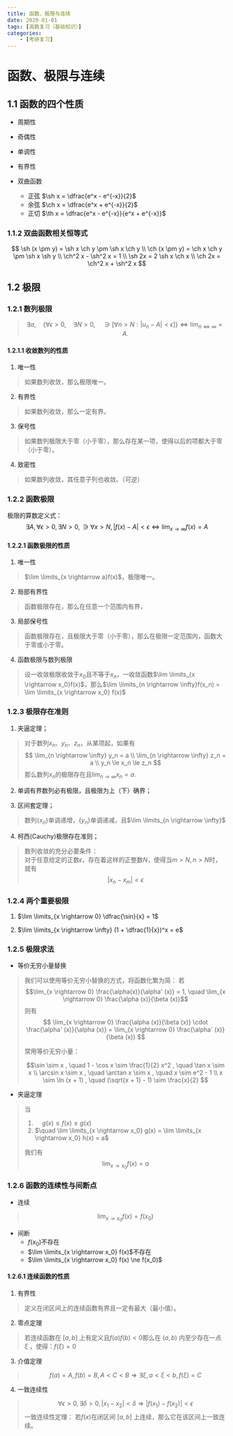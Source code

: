 ```yaml
---
title: 函数、极限与连续
date: 2020-01-01
tags: [高数复习（基础知识）]
categories: 
	- [考研复习]
---
```

# 函数、极限与连续

## 1.1 函数的四个性质

- 周期性
- 奇偶性
- 单调性
- 有界性

- 双曲函数
	- 正弦 $\sh x = \dfrac{e^x - e^{-x}}{2}$
	- 余弦 $\ch x = \dfrac{e^x + e^{-x}}{2}$
	- 正切 $\th x = \dfrac{e^x - e^{-x}}{e^x + e^{-x}}$

### 1.1.2 双曲函数相关恒等式

$$
\sh (x \pm y) = \sh x \ch y \pm \sh x \ch y \\
\ch (x \pm y) = \ch x \ch y \pm \sh x \sh y \\
\ch^2 x - \sh^2 x = 1 \\
\sh 2x = 2 \sh x \ch x \\
\ch 2x = \ch^2 x + \sh^2 x
$$

## 1.2 极限

### 1.2.1 数列极限

> $$
> \exists a, \quad \{ \forall \epsilon > 0, \quad \exists N > 0, \quad \ni [\forall n > N: |u_n - A| < \epsilon] \} \Leftrightarrow \lim_{n \Leftrightarrow \infty} = A.
> $$

#### 1.2.1.1 收敛数列的性质

1. 唯一性
> 如果数列收敛，那么极限唯一。

2. 有界性
> 如果数列收敛，那么一定有界。

3. 保号性
> 如果数列极限大于零（小于零），那么存在某一项，使得以后的项都大于零（小于零）。

4. 致密性
> 如果数列收敛，其任意子列也收敛。（可逆）


### 1.2.2 函数极限

极限的算数定义式：
$$
\exists A, \forall \epsilon > 0, \exists N > 0, \ni \forall x > N , |f(x) - A| < \epsilon \Longleftrightarrow \lim_{x \rightarrow \infty} f(x) = A
$$

#### 1.2.2.1 函数极限的性质

1. 唯一性
> $\lim \limits_{x \rightarrow a}f(x)$，极限唯一。

2. 局部有界性
> 函数极限存在，那么在任意一个范围内有界，

3. 局部保号性
> 函数极限存在，且极限大于零（小于零），那么在极限一定范围内，函数大于零或小于零。

4. 函数极限与数列极限
> 设一收敛极限收敛于$x_0$且不等于$x_n$，一收敛函数$\lim \limits_{x \rightarrow x_0}f(x)$，那么$\lim \limits_{n \rightarrow \infty}f(x_n) = \lim \limits_{x \rightarrow x_0} f(x)$

### 1.2.3 极限存在准则

1. 夹逼定理；
> 对于数列${x_n}$、${y_n}$、${z_n}$，从某项起，如果有
> $$
> \lim_{n \rightarrow \infty} y_n = a \\
> \lim_{n \rightarrow \infty} z_n = a \\
> y_n \le x_n \le z_n
> $$
> 那么数列${x_n}$的极限存在且$\lim_{n \rightarrow \infty} x_n = a$.

2. 单调有界数列必有极限，且极限为上（下）确界；

3. 区间套定理；
> 数列$\{x_n\}$单调递增，$\{y_n\}$单调递减，且$\lim \limits_{n \rightarrow \infty}$

4. 柯西(Cauchy)极限存在准则；
> 数列收敛的充分必要条件：  
> 对于任意给定的正数$\epsilon$，存在着这样的正整数$N$，使得当$m \gt N, n \gt N$时，就有
> $$
> |x_n - x_m| \lt \epsilon
> $$

### 1.2.4 两个重要极限

1. $\lim \limits_{x \rightarrow 0} \dfrac{\sin}{x} = 1$

2. $\lim \limits_{x \rightarrow \infty} (1 + \dfrac{1}{x})^x = e$

### 1.2.5 极限求法

- 等价无穷小量替换
> 我们可以使用等价无穷小替换的方式，将函数化繁为简：
> 若 
> $$\lim_{x \rightarrow 0} \frac{\alpha(x)}{\alpha' (x)} = 1, \quad \lim_{x \rightarrow 0} \frac{\alpha (x)}{\beta (x)}$$
> 则有 
> $$
> \lim_{x \rightarrow 0} \frac{\alpha (x)}{\beta (x)} \cdot \frac{\alpha' (x)}{\alpha (x)} = \lim_{x \rightarrow 0} \frac{\alpha' (x)}{\beta (x)}
> $$
> 
> 常用等价无穷小量：  
> 
> $$\sin \sim x , \quad 1 - \cos x \sim \frac{1}{2} x^2 , \quad \tan x \sim x \\
> \arcsin x \sim x , \quad \arctan x \sim x , \quad x \sim e^2 - 1 \\
> x \sim \ln (x + 1) , \quad (\sqrt{x + 1} - 1) \sim \frac{x}{2}
> $$

- 夹逼定理
> 当
> 1) $\quad g(x) \le f(x) \le g(x)$ 
> 2) $\quad \lim \limits_{x \rightarrow x_0} g(x) = \lim \limits_{x \rightarrow x_0} h(x) = a$
> 
> 我们有
> $$\lim_{x \rightarrow x_0} f(x) = a$$

### 1.2.6 函数的连续性与间断点

- 连续
> $$\lim_{x \rightarrow x_0} f(x) = f(x_0)$$

- 间断
	- $f(x_0)$不存在
	- $\lim \limits_{x \rightarrow x_0} f(x)$不存在
	- $\lim \limits_{x \rightarrow x_0} f(x) \ne f(x_0)$

#### 1.2.6.1 连续函数的性质

1. 有界性
> 定义在闭区间上的连续函数有界且一定有最大（最小值）。

2. 零点定理
> 若连续函数在 $[a, b]$ 上有定义且$f(a) f(b) \lt 0$那么在 $(a, b)$ 内至少存在一点 $\xi$ ，使得：$f(\xi) = 0$

3. 介值定理
> $$
> f(a) = A, f(b) = B, A \lt C \lt B 
> \Longrightarrow 
> \exists \xi ,\, a \lt \xi \lt b ,\, f(\xi) = C
> $$

4. 一致连续性
> $$
> \forall \epsilon \gt 0 ,\, \exists \delta \gt 0 ,\, |x_1 - x_2| \lt \delta \Longrightarrow |f(x_1) - f(x_2)| \lt \epsilon
> $$
> 一致连续性定理：
> 若$f(x)$在闭区间 $[a,b]$ 上连续，那么它在该区间上一致连续。

